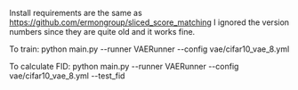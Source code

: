 Install requirements are the same as https://github.com/ermongroup/sliced_score_matching
I ignored the version numbers since they are quite old and it works fine. 

To train:
  python main.py --runner VAERunner --config vae/cifar10_vae_8.yml
  
To calculate FID:
  python main.py --runner VAERunner --config vae/cifar10_vae_8.yml --test_fid
